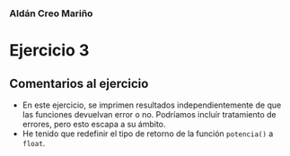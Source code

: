 ### Aldán Creo Mariño
# Ejercicio 3
## Comentarios al ejercicio
- En este ejercicio, se imprimen resultados independientemente de que las funciones devuelvan error o no. Podríamos incluír tratamiento de errores, pero esto escapa a su ámbito.
- He tenido que redefinir el tipo de retorno de la función `potencia()` a `float`.